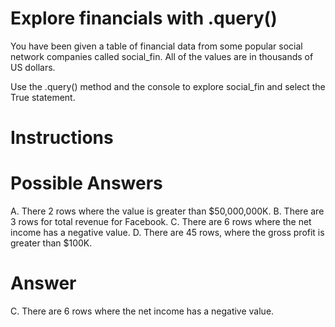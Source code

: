 # Explore financials with .query()
You have been given a table of financial data from some popular social network companies called social_fin. All of the values are in thousands of US dollars.

Use the .query() method and the console to explore social_fin and select the True statement.

# Instructions

# Possible Answers

A. There 2 rows where the value is greater than $50,000,000K.
B. There are 3 rows for total revenue for Facebook.
C. There are 6 rows where the net income has a negative value.
D. There are 45 rows, where the gross profit is greater than $100K.

# Answer
C. There are 6 rows where the net income has a negative value.

